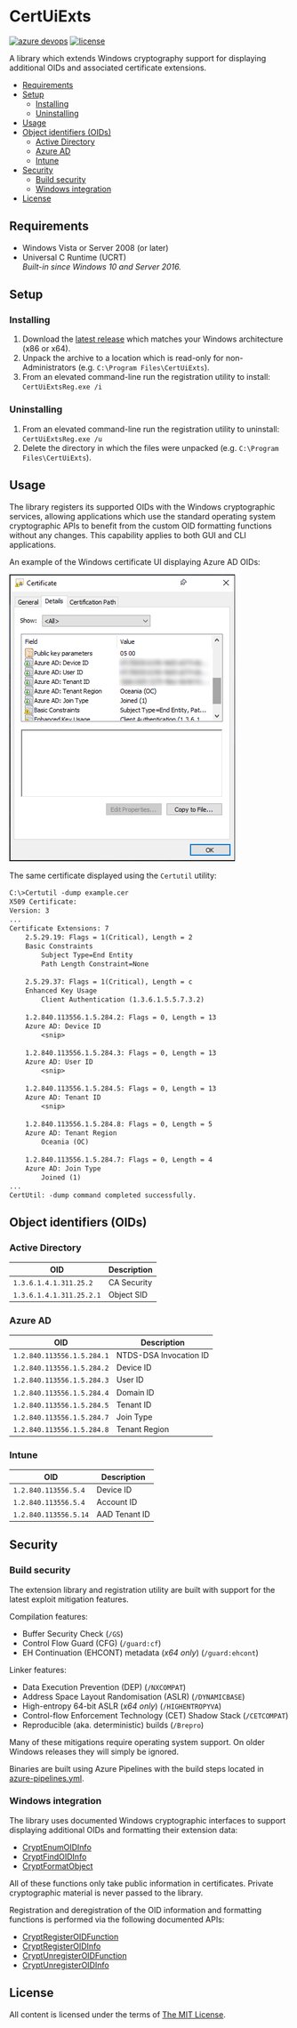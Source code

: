 CertUiExts
==========

[![azure devops](https://dev.azure.com/nexiom/CertUiExts/_apis/build/status/CertUiExts?branchName=stable)](https://dev.azure.com/nexiom/CertUiExts/_build/latest?definitionId=1&branchName=stable)
[![license](https://img.shields.io/github/license/ralish/QueryHardwareSecurity)](https://choosealicense.com/licenses/mit/)

A library which extends Windows cryptography support for displaying additional OIDs and associated certificate extensions.

- [Requirements](#requirements)
- [Setup](#setup)
  - [Installing](#installing)
  - [Uninstalling](#uninstalling)
- [Usage](#usage)
- [Object identifiers (OIDs)](#object-identifiers-oids)
  - [Active Directory](#active-directory)
  - [Azure AD](#azure-ad)
  - [Intune](#intune)
- [Security](#security)
  - [Build security](#build-security)
  - [Windows integration](#windows-integration)
- [License](#license)

Requirements
------------

- Windows Vista or Server 2008 (or later)
- Universal C Runtime (UCRT)  
  *Built-in since Windows 10 and Server 2016.*

Setup
-----

### Installing

1. Download the [latest release](https://github.com/ralish/CertUiExts/releases) which matches your Windows architecture (x86 or x64).
2. Unpack the archive to a location which is read-only for non-Administrators (e.g. `C:\Program Files\CertUiExts`).
3. From an elevated command-line run the registration utility to install: `CertUiExtsReg.exe /i`

### Uninstalling

1. From an elevated command-line run the registration utility to uninstall: `CertUiExtsReg.exe /u`
2. Delete the directory in which the files were unpacked (e.g. `C:\Program Files\CertUiExts`).

Usage
-----

The library registers its supported OIDs with the Windows cryptographic services, allowing applications which use the standard operating system cryptographic APIs to benefit from the custom OID formatting functions without any changes. This capability applies to both GUI and CLI applications.

An example of the Windows certificate UI displaying Azure AD OIDs:

![Certificate UI](doc/CertUI.png)

The same certificate displayed using the `Certutil` utility:

```plain
C:\>Certutil -dump example.cer
X509 Certificate:
Version: 3
...
Certificate Extensions: 7
    2.5.29.19: Flags = 1(Critical), Length = 2
    Basic Constraints
        Subject Type=End Entity
        Path Length Constraint=None

    2.5.29.37: Flags = 1(Critical), Length = c
    Enhanced Key Usage
        Client Authentication (1.3.6.1.5.5.7.3.2)

    1.2.840.113556.1.5.284.2: Flags = 0, Length = 13
    Azure AD: Device ID
        <snip>

    1.2.840.113556.1.5.284.3: Flags = 0, Length = 13
    Azure AD: User ID
        <snip>

    1.2.840.113556.1.5.284.5: Flags = 0, Length = 13
    Azure AD: Tenant ID
        <snip>

    1.2.840.113556.1.5.284.8: Flags = 0, Length = 5
    Azure AD: Tenant Region
        Oceania (OC)

    1.2.840.113556.1.5.284.7: Flags = 0, Length = 4
    Azure AD: Join Type
        Joined (1)
...
CertUtil: -dump command completed successfully.
```

Object identifiers (OIDs)
-------------------------

### Active Directory

| OID                            | Description               |
| ------------------------------ | ------------------------- |
| `1.3.6.1.4.1.311.25.2`         | CA Security               |
| `1.3.6.1.4.1.311.25.2.1`       | Object SID                |

### Azure AD

| OID                            | Description               |
| ------------------------------ | ------------------------- |
| `1.2.840.113556.1.5.284.1`     | NTDS-DSA Invocation ID    |
| `1.2.840.113556.1.5.284.2`     | Device ID                 |
| `1.2.840.113556.1.5.284.3`     | User ID                   |
| `1.2.840.113556.1.5.284.4`     | Domain ID                 |
| `1.2.840.113556.1.5.284.5`     | Tenant ID                 |
| `1.2.840.113556.1.5.284.7`     | Join Type                 |
| `1.2.840.113556.1.5.284.8`     | Tenant Region             |

### Intune

| OID                            | Description               |
| ------------------------------ | ------------------------- |
| `1.2.840.113556.5.4`           | Device ID                 |
| `1.2.840.113556.5.4`           | Account ID                |
| `1.2.840.113556.5.14`          | AAD Tenant ID             |

Security
--------

### Build security

The extension library and registration utility are built with support for the latest exploit mitigation features.

Compilation features:

- Buffer Security Check (`/GS`)
- Control Flow Guard (CFG) (`/guard:cf`)
- EH Continuation (EHCONT) metadata (*x64 only*) (`/guard:ehcont`)

Linker features:

- Data Execution Prevention (DEP) (`/NXCOMPAT`)
- Address Space Layout Randomisation (ASLR) (`/DYNAMICBASE`)
- High-entropy 64-bit ASLR (*x64 only*) (`/HIGHENTROPYVA`)
- Control-flow Enforcement Technology (CET) Shadow Stack (`/CETCOMPAT`)
- Reproducible (aka. deterministic) builds (`/Brepro`)

Many of these mitigations require operating system support. On older Windows releases they will simply be ignored.

Binaries are built using Azure Pipelines with the build steps located in [azure-pipelines.yml](azure-pipelines.yml).

### Windows integration

The library uses documented Windows cryptographic interfaces to support displaying additional OIDs and formatting their extension data:

- [CryptEnumOIDInfo](https://docs.microsoft.com/en-us/windows/win32/api/wincrypt/nf-wincrypt-cryptenumoidinfo)
- [CryptFindOIDInfo](https://docs.microsoft.com/en-us/windows/win32/api/wincrypt/nf-wincrypt-cryptfindoidinfo)
- [CryptFormatObject](https://docs.microsoft.com/en-us/windows/win32/api/wincrypt/nf-wincrypt-cryptformatobject)

All of these functions only take public information in certificates. Private cryptographic material is never passed to the library.

Registration and deregistration of the OID information and formatting functions is performed via the following documented APIs:

- [CryptRegisterOIDFunction](https://docs.microsoft.com/en-us/windows/win32/api/wincrypt/nf-wincrypt-cryptregisteroidfunction)
- [CryptRegisterOIDInfo](https://docs.microsoft.com/en-us/windows/win32/api/wincrypt/nf-wincrypt-cryptregisteroidinfo)
- [CryptUnregisterOIDFunction](https://docs.microsoft.com/en-us/windows/win32/api/wincrypt/nf-wincrypt-cryptunregisteroidfunction)
- [CryptUnregisterOIDInfo](https://docs.microsoft.com/en-us/windows/win32/api/wincrypt/nf-wincrypt-cryptunregisteroidinfo)

License
-------

All content is licensed under the terms of [The MIT License](LICENSE).
